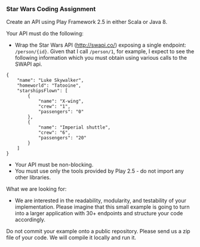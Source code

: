 
### Star Wars Coding Assignment

Create an API using Play Framework 2.5 in either Scala or Java 8.

Your API must do the following:
* Wrap the Star Wars API (http://swapi.co/) exposing a single endpoint: `/person/{id}`. Given that I call `/person/1`, for example, I expect to see the following information which you must obtain using various calls to the SWAPI api.

```
{
    "name": "Luke Skywalker",
    "homeworld": "Tatooine",
    "starshipsFlown": [
        {
            "name": "X-wing",
            "crew": "1",
            "passengers": "0"
        },
        {
            "name": "Imperial shuttle",
            "crew": "6",
            "passengers": "20"
        }
    ]
}
```
* Your API must be non-blocking.
* You must use only the tools provided by Play 2.5 - do not import any other libraries.

What we are looking for:
* We are interested in the readability, modularity, and testability of your implementation. Please imagine that this small example is going to turn into a larger application with 30+ endpoints and structure your code accordingly.

Do not commit your example onto a public repository. Please send us a zip file of your code. We will compile it locally and run it.

